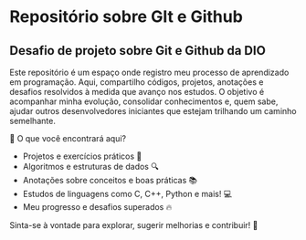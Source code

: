 # Repositório sobre GIt e Github
## Desafio de projeto sobre Git e Github da DIO
Este repositório é um espaço onde registro meu processo de aprendizado em programação. Aqui, compartilho códigos, projetos, anotações e desafios resolvidos à medida que avanço nos estudos. O objetivo é acompanhar minha evolução, consolidar conhecimentos e, quem sabe, ajudar outros desenvolvedores iniciantes que estejam trilhando um caminho semelhante.

📌 O que você encontrará aqui?

 - Projetos e exercícios práticos 📝
 - Algoritmos e estruturas de dados 🔍
 - Anotações sobre conceitos e boas práticas 📚
 - Estudos de linguagens como C, C++, Python e mais! 💻
 - Meu progresso e desafios superados 🔥

 Sinta-se à vontade para explorar, sugerir melhorias e contribuir! 🚀


